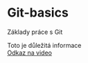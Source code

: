 # Git-basics
Základy práce s Git  

Toto je důležitá informace  
[Odkaz na video](https://www.youtube.com/watch?v=0v5K4GvK4Gs&t=3150s)
